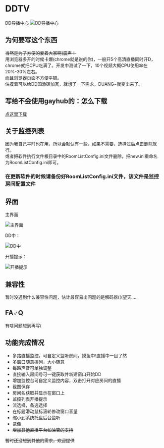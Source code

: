 # DDTV
DD导播中心
![DD导播中心](https://github.com/CHKZL/DDTV/blob/master/src/DDTV.png)

## 为何要写这个东西
~~当然是为了方便的爱着大家啊(震声！~~  
用浏览器多开的时候卡爆(chrome就是说的你)，一般开5个高清直播同时开D，chrome就把CPU吃满了。开发中测试了一下，10个视频大概CPU使用率在20%-30%左右。  
而且浏览器页面不方便平铺。  
估摸着可以给DD国添砖加瓦，就想了一下需求，DUANG~就变出来了。

## 写给不会使用gayhub的：怎么下载
[点这里下载](https://github.com/CHKZL/DDTV/releases)


## 关于监控列表
因为我自己平时也在用，所以会默认有一些，如果不需要，选择过后点击删除就行。  
或者把软件执行文件根目录中的RoomListConfig.ini文件删除，把new.ini重命名为RoomListConfig.ini即可。  

### 在更新软件的时候请备份好RoomListConfig.ini文件，该文件是监控房间配置文件

## 界面
主界面

![主界面](https://github.com/CHKZL/DDTV/blob/master/src/1.png)

DD中：

![DD中](https://github.com/CHKZL/DDTV/blob/master/src/2.png)

开播提示：

![开播提示](https://github.com/CHKZL/DDTV/blob/master/src/3.png)

## 兼容性
暂时没遇到什么兼容性问题，估计最容易出问题的是解码器(((望天....

## FA♂Q
有啥问题想到再写(

## 功能完成情况
* 多路直播监控，可自定义监听房间，摸鱼中\直播中一目了然
* 多窗口随意排列，大小随意
* 每路声音可单独调整
* 直接输入房间号可一键获取并新建窗口开始DD
* 增加监控台可自定义监控内容，双击打开对应房间的直播
* 截图保存
* 房间名获取并显示在窗口上
* 监控列表开播提示
* 流选择，备选选择
* 在标题滑动鼠标滚轮修改窗口音量
* 缩小到系统托盘后台监听
* ~~录像~~
* ~~增加其他直播平台如油管的支持~~
  
~~暂时还没想到其他的需求，欢迎提供~~